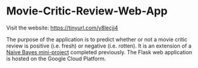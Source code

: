 # Movie-Critic-Review-Web-App

Visit the website:
https://tinyurl.com/y8lecjj4

The purpose of the application is to predict whether or not a movie critic review is positive (i.e. fresh) or negative (i.e. rotten). It is an extension of a [Naive Bayes mini-project](https://github.com/dtse91/Springboard/blob/master/Machine%20Learning/Naive%20Bayes/Mini_Project_Naive_Bayes.ipynb) completed previously. The Flask web application is hosted on the Google Cloud Platform. 

